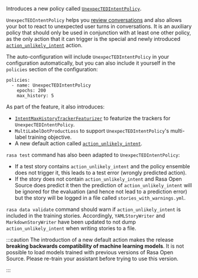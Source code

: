 Introduces a new policy called [`UnexpecTEDIntentPolicy`](./policies.mdx#unexpected-intent-policy).

`UnexpecTEDIntentPolicy` helps you [review conversations](./conversation-driven-development.mdx#review)
 and also allows your bot to react to unexpected user turns in conversations.
 It is an auxiliary policy that should only be used in conjunction with
 at least one other policy, as the only action that it can trigger
 is the special and newly introduced
 [`action_unlikely_intent`](./default-actions.mdx#action_unlikely_intent) action.

 The auto-configuration will include `UnexpecTEDIntentPolicy` in your
 configuration automatically, but you can also include it yourself
 in the `policies` section of the configuration:

 ```
 policies:
   - name: UnexpecTEDIntentPolicy
     epochs: 200
     max_history: 5
 ```

As part of the feature, it also introduces:

- [`IntentMaxHistoryTrackerFeaturizer`](./policies.mdx#3-intent-max-history)
  to featurize the trackers for `UnexpecTEDIntentPolicy`.
- `MultiLabelDotProductLoss` to support `UnexpecTEDIntentPolicy`'s multi-label training objective.
- A new default action called [`action_unlikely_intent`](./default-actions.mdx#action_unlikely_intent).


`rasa test` command has also been adapted to `UnexpecTEDIntentPolicy`:

- If a test story contains `action_unlikely_intent` and the policy ensemble does not trigger it, this leads to
  a test error (wrongly predicted action).
- If the story does not contain `action_unlikely_intent` and Rasa Open Source does predict it then
  the prediction of `action_unlikely_intent` will be ignored for the evaluation (and hence not lead
  to a prediction error) but the story will be logged in a file called `stories_with_warnings.yml`.


`rasa data validate` command should warn if `action_unlikely_intent` is
included in the training stories. Accordingly, `YAMLStoryWriter` and `MarkdownStoryWriter` have been updated to not dump `action_unlikely_intent` when writing stories to a file.

:::caution
The introduction of a new default action makes the release **breaking backwards compatibility of machine learning models**.
It is not possible to load models trained with previous versions of Rasa Open Source. Please re-train
your assistant before trying to use this version.

:::